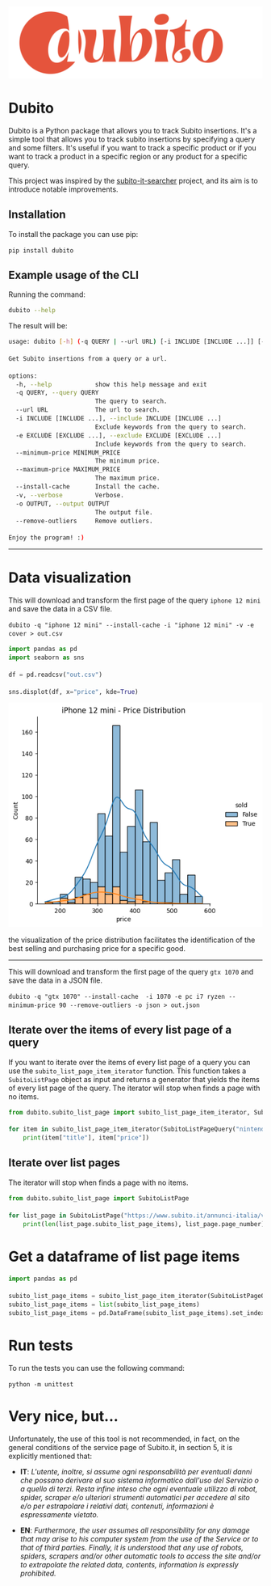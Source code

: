 ![Dubito Logo](assets/dubito_logo.png "Dubito")

# Dubito

Dubito is a Python package that allows you to track Subito insertions. It's a simple tool that allows you to track subito insertions by specifying a query and some filters. It's useful if you want to track a specific product or if you want to track a product in a specific region or any product for a specific query.

This project was inspired by the [subito-it-searcher](https://github.com/morrolinux/subito-it-searcher) project, and its aim is to introduce notable improvements.

## Installation

To install the package you can use pip:

`pip install dubito`

## Example usage of the CLI

Running the command:

```bash
dubito --help
```

The result will be:

```bash
usage: dubito [-h] (-q QUERY | --url URL) [-i INCLUDE [INCLUDE ...]] [-e EXCLUDE [EXCLUDE ...]] [--minimum-price MINIMUM_PRICE] [--maximum-price MAXIMUM_PRICE] [--install-cache] [-v] [-o OUTPUT] [--remove-outliers]

Get Subito insertions from a query or a url.

options:
  -h, --help            show this help message and exit
  -q QUERY, --query QUERY
                        The query to search.
  --url URL             The url to search.
  -i INCLUDE [INCLUDE ...], --include INCLUDE [INCLUDE ...]
                        Exclude keywords from the query to search.
  -e EXCLUDE [EXCLUDE ...], --exclude EXCLUDE [EXCLUDE ...]
                        Include keywords from the query to search.
  --minimum-price MINIMUM_PRICE
                        The minimum price.
  --maximum-price MAXIMUM_PRICE
                        The maximum price.
  --install-cache       Install the cache.
  -v, --verbose         Verbose.
  -o OUTPUT, --output OUTPUT
                        The output file.
  --remove-outliers     Remove outliers.

Enjoy the program! :)
```

---

# Data visualization

This will download and transform the first page of the query `iphone 12 mini` and save the data in a CSV file.

`dubito -q "iphone 12 mini" --install-cache -i "iphone 12 mini" -v -e cover > out.csv`

```python
import pandas as pd
import seaborn as sns

df = pd.readcsv("out.csv")

sns.displot(df, x="price", kde=True)
```

![Dubito - iPhone 12 mini - price distribution](assets/dubito-iphone_12-price_distribution.png "Dubito - iPhone 12 mini - price distribution")

the visualization of the price distribution facilitates the identification of the best selling and purchasing price for a specific good.

---

This will download and transform the first page of the query `gtx 1070` and save the data in a JSON file.

`dubito -q "gtx 1070" --install-cache  -i 1070 -e pc i7 ryzen --minimum-price 90 --remove-outliers -o json > out.json`

## Iterate over the items of every list page of a query

If you want to iterate over the items of every list page of a query you can use the `subito_list_page_item_iterator` function. This function takes a `SubitoListPage` object as input and returns a generator that yields the items of every list page of the query. The iterator will stop when finds a page with no items.

```python
from dubito.subito_list_page import subito_list_page_item_iterator, SubitoListPageQuery

for item in subito_list_page_item_iterator(SubitoListPageQuery("nintendo switch")):
    print(item["title"], item["price"])
```

## Iterate over list pages

The iterator will stop when finds a page with no items.

```python
from dubito.subito_list_page import SubitoListPage

for list_page in SubitoListPage("https://www.subito.it/annunci-italia/vendita/usato/?q=nintendo%20switch").extract():
    print(len(list_page.subito_list_page_items), list_page.page_number)
```

# Get a dataframe of list page items

```python
import pandas as pd

subito_list_page_items = subito_list_page_item_iterator(SubitoListPageQuery(query))
subito_list_page_items = list(subito_list_page_items)
subito_list_page_items = pd.DataFrame(subito_list_page_items).set_index("identifier")
```

# Run tests

To run the tests you can use the following command:

`python -m unittest`

# Very nice, but...

Unfortunately, the use of this tool is not recommended, in fact, on the general conditions of the service page of Subito.it, in section 5, it is explicitly mentioned that:

- **IT**: <cite>
L'utente, inoltre, si assume ogni responsabilità per eventuali danni che possano derivare al suo sistema informatico dall'uso del Servizio o a quello di terzi. Resta infine inteso che ogni eventuale utilizzo di robot, spider, scraper e/o ulteriori  strumenti automatici per accedere al sito e/o per estrapolare i relativi dati, contenuti, informazioni è espressamente vietato.
</cite>

- **EN**: <cite>
Furthermore, the user assumes all responsibility for any damage that may arise to his computer system from the use of the Service or to that of third parties. Finally, it is understood that any use of robots, spiders, scrapers and/or other automatic tools to access the site and/or to extrapolate the related data, contents, information is expressly prohibited.
</cite>